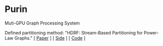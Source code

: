 # Purin
Muti-GPU Graph Processing System

Defined partitioning method: "HDRF: Stream-Based Partitioning for Power-Law Graphs." \[  [Paper][1]  \] \[ [Side][2] \] \[ [Code][3] \]


  [1]: http://dl.acm.org/citation.cfm?id=2806424
  [2]: http://www.fabiopetroni.com/Download/petroni2015HDRF_presentation.pdf
  [3]: https://github.com/fabiopetroni/VGP
